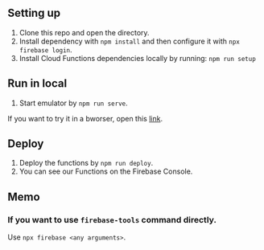 ## Setting up

1. Clone this repo and open the directory.
1. Install dependency with `npm install` and then configure it with `npx firebase login`.
1. Install Cloud Functions dependencies locally by running: `npm run setup`

## Run in local

1. Start emulator by `npm run serve`.

If you want to try it in a bworser, open this [link](http://localhost:5001/sample-firebase-20200910/us-central1/addMessage?text=uppercaseme).

## Deploy

1. Deploy the functions by `npm run deploy`.
1. You can see our Functions on the Firebase Console.

## Memo

### If you want to use `firebase-tools` command directly.

Use `npx firebase <any arguments>`.
